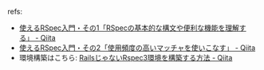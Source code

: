 refs:
* [使えるRSpec入門・その1「RSpecの基本的な構文や便利な機能を理解する」 - Qiita](https://qiita.com/jnchito/items/42193d066bd61c740612)
* [使えるRSpec入門・その2「使用頻度の高いマッチャを使いこなす」 - Qiita](https://qiita.com/jnchito/items/2e79a1abe7cd8214caa5)
* 環境構築はこちら: [RailsじゃないRspec3環境を構築する方法 - Qiita](https://qiita.com/yusabana/items/db44b81bdddf6ed0e9f5)